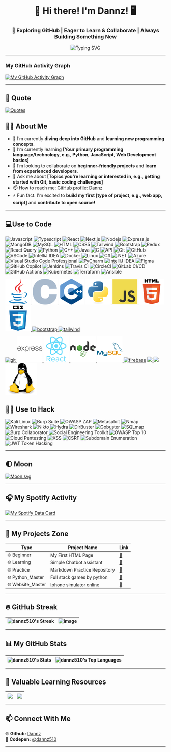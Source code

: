 <h1 align="center">👋 Hi there! I'm Dannz! 🖥️</h1>
<h3 align="center">🚀 Exploring GitHub | Eager to Learn & Collaborate | Always Building Something New</h3>

<p align="center">
  <img src="https://readme-typing-svg.herokuapp.com?color=00ccff&center=true&vCenter=true&lines=Learning+GitHub!;Exploring+new+technologies!;Open+to+collaborations!;Coding+and+building!;Connecting+with+developers!" alt="Typing SVG" />
</p>

---
### My GitHub Activity Graph

[![My GitHub Activity Graph](https://github-readme-activity-graph.vercel.app/graph?username=dannz510&theme=react-dark&hide_border=true)](https://github.com/Ashutosh00710/github-readme-activity-graph)

---
## 📔 Quote
[![Quotes](https://quotes-github-readme.vercel.app/api?type=horizontal&theme=dark)](https://github.com/piyushsuthar/github-readme-quotes)
## 🙋‍♂️ About Me

- 🔭 I’m currently **diving deep into GitHub** and **learning new programming concepts**.
- 🌱 I’m currently learning **[Your primary programming language/technology, e.g., Python, JavaScript, Web Development basics]**
- 👯 I’m looking to collaborate on **beginner-friendly projects** and **learn from experienced developers**.
- 💬 Ask me about **[Topics you're learning or interested in, e.g., getting started with Git, basic coding challenges]**
- 📫 How to reach me: [GitHub profile: Dannz](https://github.com/dannz510)
- ⚡ Fun fact: I'm excited to **build my first [type of project, e.g., web app, script]** and **contribute to open source!**

---

## 💻Use to Code

![Javascript](https://img.shields.io/badge/Javascript-F0DB4F?style=for-the-badge&labelColor=black&logo=javascript&logoColor=F0DB4F)
![Typescript](https://img.shields.io/badge/Typescript-007acc?style=for-the-badge&labelColor=black&logo=typescript&logoColor=007acc)
![React](https://img.shields.io/badge/-React-61DBFB?style=for-the-badge&labelColor=black&logo=react&logoColor=61DBFB)
![Next.js](https://img.shields.io/badge/next.js-000000?style=for-the-badge&logo=nextdotjs&logoColor=white)
![Nodejs](https://img.shields.io/badge/Nodejs-3C873A?style=for-the-badge&labelColor=black&logo=node.js&logoColor=3C873A)
![Express.js](https://img.shields.io/badge/Express.js-000000?style=for-the-badge&logo=express&logoColor=white)
![MongoDB](https://img.shields.io/badge/MongoDB-4EA94B?style=for-the-badge&logo=mongodb&logoColor=white)
![MySQL](https://img.shields.io/badge/MySQL-lightgrey?logo=mysql&style=for-the-badge&logoColor=white&labelColor=blue)
![HTML](https://img.shields.io/badge/HTML5-E34F26?style=for-the-badge&logo=html5&logoColor=white)
![CSS5](https://img.shields.io/badge/CSS5-1572B6?style=for-the-badge&logo=css3&logoColor=white)
![Tailwind](https://img.shields.io/badge/Tailwind_CSS-092749?style=for-the-badge&logo=tailwindcss&logoColor=06B6D4&labelColor=000000)
![Bootstrap](https://img.shields.io/badge/Bootstrap-563D7C?style=for-the-badge&logo=bootstrap&logoColor=white)
![Redux](https://img.shields.io/badge/Redux-593D88?style=for-the-badge&logo=redux&logoColor=white)
![React Query](https://img.shields.io/badge/-React_Query-FF4154?style=for-the-badge&logo=react%20query&logoColor=white)
![Python](https://img.shields.io/badge/Python-3776AB?style=for-the-badge&logo=python&logoColor=white)
![C++](https://img.shields.io/badge/C++-00599C?style=for-the-badge&logo=c%2B%2B&logoColor=white)
![Java](https://img.shields.io/badge/Java-007396?style=for-the-badge&logo=java&logoColor=white)
![C](https://img.shields.io/badge/C-00599C?style=for-the-badge&logo=c&logoColor=white)
![API](https://img.shields.io/badge/API-008000?style=for-the-badge)
![Git](https://img.shields.io/badge/Git-F05032?style=for-the-badge&logo=git&logoColor=white)
![GitHub](https://img.shields.io/badge/GitHub-181717?style=for-the-badge&logo=github&logoColor=white)
![VSCode](https://img.shields.io/badge/Visual_Studio-0078d7?style=for-the-badge&logo=visual%20studio&logoColor=white)
![IntelliJ IDEA](https://img.shields.io/badge/IntelliJ_IDEA-000000?style=for-the-badge&logo=intellij-idea&logoColor=white)
![Docker](https://img.shields.io/badge/Docker-2496ED?style=for-the-badge&logo=docker&logoColor=white)
![Linux](https://img.shields.io/badge/Linux-FCC624?style=for-the-badge&logo=linux&logoColor=black)
![C#](https://img.shields.io/badge/C%23-239120?style=for-the-badge&logo=c-sharp&logoColor=white)
![.NET](https://img.shields.io/badge/.NET-512BD4?style=for-the-badge&logo=.net&logoColor=white)
![Azure](https://img.shields.io/badge/Microsoft_Azure-0089D6?style=for-the-badge&logo=microsoft-azure&logoColor=white)
![Visual Studio Code Professional](https://img.shields.io/badge/VS_Code_Professional-007ACC?style=for-the-badge&logo=visual-studio-code&logoColor=white)
![PyCharm](https://img.shields.io/badge/PyCharm-000000?style=for-the-badge&logo=pycharm&logoColor=white)
![IntelliJ IDEA](https://img.shields.io/badge/IntelliJ_IDEA-000000?style=for-the-badge&logo=intellij-idea&logoColor=white) 
![Figma](https://img.shields.io/badge/Figma-F24E1E?style=for-the-badge&logo=figma&logoColor=white)
![GitHub Copilot](https://img.shields.io/badge/GitHub_Copilot-000000?style=for-the-badge&logo=github&logoColor=white)
![Jenkins](https://img.shields.io/badge/Jenkins-D24939?style=for-the-badge&logo=jenkins&logoColor=white)
![Travis CI](https://img.shields.io/badge/Travis_CI-3EAAAF?style=for-the-badge&logo=travis-ci&logoColor=white)
![CircleCI](https://img.shields.io/badge/CircleCI-343434?style=for-the-badge&logo=circleci&logoColor=white)
![GitLab CI/CD](https://img.shields.io/badge/GitLab_CI%2FCD-FCA121?style=for-the-badge&logo=gitlab&logoColor=white)
![GitHub Actions](https://img.shields.io/badge/GitHub_Actions-2088FF?style=for-the-badge&logo=github-actions&logoColor=white) 
![Kubernetes](https://img.shields.io/badge/Kubernetes-326CE5?style=for-the-badge&logo=kubernetes&logoColor=white)
![Terraform](https://img.shields.io/badge/Terraform-623CE4?style=for-the-badge&logo=terraform&logoColor=white)
![Ansible](https://img.shields.io/badge/Ansible-EE0000?style=for-the-badge&logo=ansible&logoColor=white) 


  <a href="#"> <img src="https://raw.githubusercontent.com/devicons/devicon/master/icons/java/java-original.svg" alt="java" width="80" height="80"/> </a> 
  <a href="#"> <img src="https://raw.githubusercontent.com/devicons/devicon/master/icons/c/c-original.svg" alt="c" width="80" height="80"/> </a>
  <a href="#"> <img src="https://raw.githubusercontent.com/devicons/devicon/master/icons/cplusplus/cplusplus-original.svg" alt="cplusplus" width="80" height="80"/></a>
  <a href="#"> <img src="https://raw.githubusercontent.com/devicons/devicon/master/icons/python/python-original.svg" alt="python" width="80" height="80"/> </a> 
  <a href="#"> <img src="https://raw.githubusercontent.com/devicons/devicon/master/icons/javascript/javascript-original.svg" alt="javascript" width="80" height="80"/> </a> 
  <a href="#"> <img src="https://raw.githubusercontent.com/devicons/devicon/master/icons/html5/html5-original-wordmark.svg" alt="html5" width="80" height="80"/> </a>
  <a href="#"> <img src="https://raw.githubusercontent.com/devicons/devicon/master/icons/css3/css3-original-wordmark.svg" alt="css3" width="80" height="80"/> </a>
  <a href="#"> <img src="https://img.icons8.com/?size=100&id=EzPCiQUqWWEa&format=png&color=000000" alt="bootstrap" width="80" height="80"/> </a>
  <a href="#"> <img src="https://www.vectorlogo.zone/logos/tailwindcss/tailwindcss-icon.svg" alt="tailwind" width="80" height="80"/> </a> </p>
  <a href="#"> <img src="https://www.vectorlogo.zone/logos/git-scm/git-scm-icon.svg" alt="git" width="80" height="80"/> </a> 
  <a href="#"> <img src="https://raw.githubusercontent.com/devicons/devicon/master/icons/express/express-original-wordmark.svg" alt="express" width="80" height="80"/> </a>
  <a href="#"> <img src="https://raw.githubusercontent.com/devicons/devicon/master/icons/react/react-original-wordmark.svg" alt="react" width="80" height="80"/> </a> 
  <a href="#"> <img src="https://raw.githubusercontent.com/devicons/devicon/master/icons/nodejs/nodejs-original-wordmark.svg" alt="nodejs" width="80" height="80"/> </a>
  <a href="#"> <img src="https://raw.githubusercontent.com/devicons/devicon/master/icons/mysql/mysql-original-wordmark.svg" alt="mysql" width="80" height="80"/> </a>
  <a href="#"> <img src="https://img.icons8.com/?size=100&id=62452&format=png&color=000000" alt="firebase" width="80" height="80"/></a>
  <a href="#"> <img src="https://img.icons8.com/color/96/000000/visual-studio-code-2019"/> </a>
  <a href="#"> <img src="https://img.icons8.com/color/96/windows-10.png"/> </a>
  <a href="#"> <img src="https://raw.githubusercontent.com/devicons/devicon/master/icons/linux/linux-original.svg" alt="linux" width="100" height="100"/> </a>


## 🕵️‍♂️ Use to Hack

![Kali Linux](https://img.shields.io/badge/Kali_Linux-557C94?style=for-the-badge&logo=kali&logoColor=white)
![Burp Suite](https://img.shields.io/badge/Burp_Suite-990000?style=for-the-badge&logo=burp&logoColor=white)
![OWASP ZAP](https://img.shields.io/badge/OWASP_ZAP-7F64FF?style=for-the-badge&logo=owasp&logoColor=white)
![Metasploit](https://img.shields.io/badge/Metasploit-BC2929?style=for-the-badge&logo=metasploit&logoColor=white)
![Nmap](https://img.shields.io/badge/Nmap-000000?style=for-the-badge&logo=nmap&logoColor=white)
![Wireshark](https://img.shields.io/badge/Wireshark-167B6E?style=for-the-badge&logo=wireshark&logoColor=white)
![Nikto](https://img.shields.io/badge/Nikto-0099FF?style=for-the-badge&logo=nikto&logoColor=white)
![Hydra](https://img.shields.io/badge/THC_Hydra-00599C?style=for-the-badge&logo=hydra&logoColor=white)
![DirBuster](https://img.shields.io/badge/DirBuster-9F1D1D?style=for-the-badge&logo=apache&logoColor=white)
![Gobuster](https://img.shields.io/badge/Gobuster-5A6A77?style=for-the-badge&logo=go&logoColor=white)
![SQLmap](https://img.shields.io/badge/SQLmap-ED2A20?style=for-the-badge&logo=sql&logoColor=white)
![Burp Collaborator](https://img.shields.io/badge/Burp_Collaborator-F9E500?style=for-the-badge&logo=burp&logoColor=white)
![Social Engineering Toolkit](https://img.shields.io/badge/SET-EE3A3A?style=for-the-badge&logo=python&logoColor=white)
![OWASP Top 10](https://img.shields.io/badge/OWASP_Top_10-6A4D8E?style=for-the-badge&logo=owasp&logoColor=white)
![Cloud Pentesting](https://img.shields.io/badge/Cloud_Pentesting-2470C7?style=for-the-badge&logo=amazonaws&logoColor=white)
![XSS](https://img.shields.io/badge/XSS-007ACC?style=for-the-badge&logo=html5&logoColor=white)
![CSRF](https://img.shields.io/badge/CSRF-7E0A30?style=for-the-badge&logo=html5&logoColor=white)
![Subdomain Enumeration](https://img.shields.io/badge/Subdomain_Enumeration-5A5357?style=for-the-badge&logo=domain&logoColor=white)
![JWT Token Hacking](https://img.shields.io/badge/JWT_Hacking-232F3E?style=for-the-badge&logo=json-web-tokens&logoColor=white)

---
## 🌓 Moon
[![Moon.svg](https://moon-svg.minung.dev/moon.svg?theme=basic)](https://moon-svg.minung.dev)

---
## 🎧 My Spotify Activity

[![My Spotify Data Card](https://data-card-for-spotify.herokuapp.com/api/card?user_id=31j5i5btedy56ywu473os6zs5cjy)](https://data-card-for-spotify.herokuapp.com/card?user_id=31j5i5btedy56ywu473os6zs5cjy)

---
## 📑 My Projects Zone



| Type             | Project Name                      | Link                                                                        |
|------------------|-----------------------------------|-----------------------------------------------------------------------------|
| 🌐 Beginner      | My First HTML Page                | [🔗](https://github.com/dannz510/Heart-by-dz)                               |
| 🌐 Learning      | Simple Chatbot assistant          | [🔗](https://github.com/dannz510/A.Z.O.Z)                                   |
| 🌐 Practice      | Markdown Practice Repository      | [🔗](https://github.com/dannz510/DinoGame)                                  |
| 🌐 Python_Master | Full stack games by python        | [🔗](https://github.com/dannz510/PYTHON-GAME-MASTER)                        |
| 🌐 Website_Master| Iphone simulator online           | [🔗](https://github.com/dannz510/Iphone-15-simulator)                       |


---

## 🔥 GitHub Streak



![dannz510's Streak](https://github-readme-streak-stats.herokuapp.com/?user=dannz510&theme=react&hide_border=true) | ![image](https://github.com/user-attachments/assets/45dab06d-a4a6-43aa-bd3a-17b3083d1d64) |
| ------------- | ------------- |

---
## 📊 My GitHub Stats



![dannz510's Stats](https://github-readme-stats.vercel.app/api?username=dannz510&theme=react&show_icons=true&hide_border=true&count_private=true) | ![dannz510's Top Languages](https://github-readme-stats.vercel.app/api/top-langs/?username=dannz510&theme=react&show_icons=true&hide_border=true&layout=compact) |
| ------------- | ------------- |

---

## 🚀 Valuable Learning Resources



| <a href="https://github.com/dannz510/PYTHON-GAME-MASTER"><img align="center" src="https://github-readme-stats.vercel.app/api/pin/?username=dannz510&repo=PYTHON-GAME-MASTER&theme=buefy" /></a> | <a href="https://github.com/dannz510/Iphone-15-simulator"><img align="center" src="https://github-readme-stats.vercel.app/api/pin/?username=dannz510&repo=Iphone-15-simulator&theme=buefy" /></a> |
| ------------- | ------------- |

---

## 📫 Connect With Me

🌐 **Github:** [Dannz](https://github.com/dannz510) <br>
🔏 **Codepen:** [@dannz510](https://codepen.io/dannz510) <br>

---
